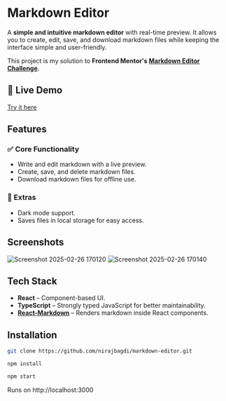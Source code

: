 # Markdown Editor

A **simple and intuitive markdown editor** with real-time preview. It allows you to create, edit, save, and download markdown files while keeping the interface simple and user-friendly.

This project is my solution to **Frontend Mentor's [Markdown Editor Challenge](https://www.frontendmentor.io/challenges/inbrowser-markdown-editor-r16TrrQX9)**.

## 🔗 Live Demo
[Try it here](https://react-markdown-editor-v2.netlify.app/)

## Features

### ✅ Core Functionality

- Write and edit markdown with a live preview.
- Create, save, and delete markdown files.
- Download markdown files for offline use.

### 🌙 Extras

- Dark mode support.
- Saves files in local storage for easy access.

## Screenshots

![Screenshot 2025-02-26 170120](https://github.com/user-attachments/assets/ed0c56fa-7df6-43e0-97a8-d5f03a014334)
![Screenshot 2025-02-26 170140](https://github.com/user-attachments/assets/b160c895-5c37-4e13-8535-b94a9d07aeb4)


## Tech Stack

- **React** – Component-based UI.
- **TypeScript** – Strongly typed JavaScript for better maintainability.
- **[React-Markdown](https://github.com/remarkjs/react-markdown)** – Renders markdown inside React components.

## Installation

```sh
git clone https://github.com/nirajbagdi/markdown-editor.git

npm install

npm start
```
Runs on http://localhost:3000
